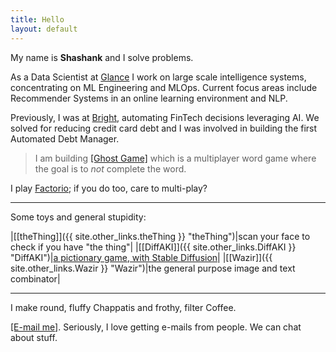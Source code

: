 ```yaml
---
title: Hello
layout: default
---
```


My name is **Shashank** and I solve problems.

<!-- <img src="images/about.jpg" alt="knhash" class="nav-image"/> -->

As a Data Scientist at [Glance](https://glance.com) I work on large scale intelligence systems, concentrating on ML Engineering and MLOps. Current focus areas include Recommender Systems in an online learning environment and NLP.

Previously, I was at [Bright](https://www.brightmoney.co), automating FinTech decisions leveraging AI. We solved for reducing credit card debt and I was involved in building the first Automated Debt Manager.

> I am building [\[Ghost Game\]](https://ghostgame.io) which is a multiplayer word game where the goal is to _not_ complete the word.

I play [Factorio](https://www.factorio.com); if you do too, care to multi-play?

***

Some toys and general stupidity:


|[\[theThing\]]({{ site.other_links.theThing }} "theThing")|scan your face to check if you have "the thing"|
|[\[DiffAKI\]]({{ site.other_links.DiffAKI }} "DiffAKI")|[a pictionary game, with Stable Diffusion](https://knhash.in/blog/i-also-want-to-do-something-with-stable-diffusion "[diffAKI]")|
|[\[Wazir\]]({{ site.other_links.Wazir }} "Wazir")|the general purpose image and text combinator|


***



I make round, fluffy Chappatis and frothy, filter Coffee.



 [\[E-mail me\]](mailto:mail@knhash.in). Seriously, I love getting e-mails from people. We can chat about stuff.
